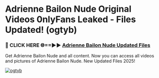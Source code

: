 # Adrienne Bailon Nude Original Videos 0nlyFans Leaked - Files Updated! (ogtyb)

<h3>🔴 CLICK HERE 🌐==►► <a href="https://tinyurl.com/4mcuefdz" rel="nofollow">Adrienne Bailon Nude Updated Files</a></h3>

Get Adrienne Bailon Nude and all content. Now you can access all videos and pictures of Adrienne Bailon Nude. New Updated Files 2025!

[![ogtyb](https://i.imgur.com/StAQSOY.gif)](https://tinyurl.com/4mcuefdz)
